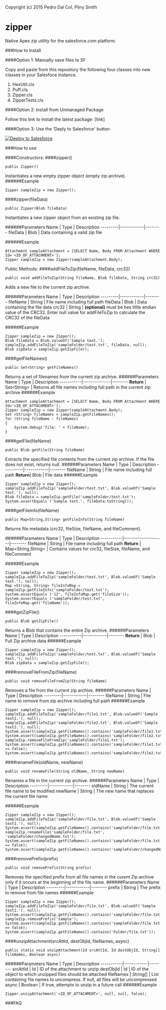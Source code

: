 Copyright (c) 2015 Pedro Dal Col, Pliny Smith
# zipper
Native Apex zip utility for the salesforce.com platform.

###How to install

####Option 1: Manually save files to SF

Copy and paste from this repository the following four classes into new classes in your Salesfoce instance. 

1. HexUtil.cls
2. Puff.cls
3. Zipper.cls
4. ZipperTests.cls 

####Option 2: Install from Unmanaged Package

Follow this link to install the latest package:
[link]

####Option 3: Use the 'Deply to Salesforce' button

<a href="https://githubsfdeploy.herokuapp.com?owner=pdalcol&repo=Zipper">
  <img alt="Deploy to Salesforce"
       src="https://raw.githubusercontent.com/afawcett/githubsfdeploy/master/src/main/webapp/resources/img/deploy.png">
</a>

###How to use

####Constructors:
####zipper()
```Apex
public Zipper()
```
Instantiates a new empty zipper object (empty zip archive).
######Example
```Apex
Zipper sampleZip = new Zipper();
```

####zipper(fileData)
```Apex
public Zipper(Blob fileData)
```
Instantiates a new zipper object from an existing zip file.

######Parameters
Name     | Type       | Description
---------|------------|--------
fileData | Blob       | Data containing a valid zip file

######Example
```Apex
Attachment sampleAttachment = [SELECT Name, Body FROM Attachment WHERE Id='<ID_OF_ATTACHMENT>'];
Zipper sampleZip = new Zipper(sampleAttachment.Body);
```
Public Methods:
####addFileToZip(fileName, fileData, crc32)
```Apex
public void addFileToZip(String fileName, Blob fileData, String crc32)
```
Adds a new file to the current zip archive.

######Parameters
Name     | Type       | Description
---------|------------|--------
fileName | String     | File name including full path
fileData | Blob       |  Data containing the file data
crc32    | String     |  **(optional)**  must be hex little endian value of the CRC32.  Enter null value for addFileToZip to calculate the CRC32 of the fileData

######Example
```Apex
Zipper sampleZip = new Zipper();
Blob fileData = Blob.valueOf('Sample text.');
sampleZip.addFileToZip('sampleFolder/test.txt', fileData, null);
Blob zipData = sampleZip.getZipFile();
```


####getFileNames()
```Apex
public Set<String> getFileNames()
```
Returns a set of filenames from the current zip archive.
######Parameters
Name       | Type         | Description
-----------|--------------|--------
**Return** | Set&lt;String&gt;  | Returns all file names including full path in the current zip archive
######Example
```Apex
Attachment sampleAttachment = [SELECT Name, Body FROM Attachment WHERE Id='<ID_OF_ATTACHMENT>'];
Zipper sampleZip = new Zipper(sampleAttachment.Body);
Set <String> fileNames = sampleZip.getFileNames();
for (String fileName : fileNames)
{
    System.debug('file: ' + fileName);
}
```

####getFile(fileName)
```Apex
public Blob getFile(String fileName)

```
Extracts the specified file contents from the current zip archive.  If the file does not exist, returns null.
######Parameters
Name      | Type       | Description
----------|------------|--------
fileName  | String     |     File name including full path
**Return**| Blob       |     File data
######Example
```Apex
Zipper sampleZip = new Zipper();
sampleZip.addFileToZip('sampleFolder/test.txt', Blob.valueOf('Sample text.'), null);
Blob fileData = sampleZip.getFile('sampleFolder/test.txt');
System.assertEquals ('Sample text.', fileData.toString());
```

####getFileInfo(fileName)
```Apex
public Map<String,String> getFileInfo(String fileName)
```
Returns file metadata (crc32, fileSize, fileName, and fileComment).

######Parameters
Name       |    Type            | Description
-----------|--------------------|--------
fileName   | String             |  File name including full path
**Return** | Map&lt;String,String&gt; |  Contains values for crc32, fileSize, fileName, and fileComment

######Example
```Apex
Zipper sampleZip = new Zipper();
sampleZip.addFileToZip('sampleFolder/test.txt', Blob.valueOf('Sample text.'), null);
Map <String, String> fileInfoMap = sampleZip.getFileInfo('sampleFolder/test.txt');
System.assertEquals ('12', fileInfoMap.get('fileSize'));
System.assertEquals ('sampleFolder/test.txt', fileInfoMap.get('fileName'));
```

####getZipFile()
```Apex
public Blob getZipFile()
```
Returns a Blob that contains the entire Zip archive.
######Parameters
Name       | Type       | Description
-----------|------------|--------
**Return** |      Blob  |  Full Zip archive data
######Example
```Apex
Zipper sampleZip = new Zipper();
sampleZip.addFileToZip('sampleFolder/test.txt', Blob.valueOf('Sample text.'), null);
Blob zipData = sampleZip.getZipFile();
```

####removeFileFromZip(fileName)
```Apex
public void removeFileFromZip(String fileName)
```
Removes a file from the current zip archive.
######Parameters
Name     | Type       | Description
---------|------------|--------
fileName | String     | File name to remove from zip archive including full path
######Example
```Apex
Zipper sampleZip = new Zipper();
sampleZip.addFileToZip('sampleFolder/file1.txt', Blob.valueOf('Sample text1.'), null);
sampleZip.addFileToZip('sampleFolder/file2.txt', Blob.valueOf('Sample text2.'), null);
System.assert(sampleZip.getFileNames().contains('sampleFolder/file1.txt'));
System.assert(sampleZip.getFileNames().contains('sampleFolder/file2.txt'));
sampleZip.removeFileFromZip('sampleFolder/file1.txt');
System.assert(sampleZip.getFileNames().contains('sampleFolder/file1.txt') == false);
System.assert(sampleZip.getFileNames().contains('sampleFolder/file2.txt'));
```


####renameFile(oldName, newName)
```Apex
public void renameFile(String oldName, String newName)
```
Renames a file in the current zip archive.
######Parameters
Name     | Type       | Description
---------|------------|--------
oldName  | String     |  The current file name to be modified
newName  | String     |  The new name that replaces the current file name

######Example
```Apex
Zipper sampleZip = new Zipper();
sampleZip.addFileToZip('sampleFolder/file.txt', Blob.valueOf('Sample text1.'), null);
System.assert(sampleZip.getFileNames().contains('sampleFolder/file.txt'));
sampleZip.renameFile('sampleFolder/file.txt', 'sampleFolder/changedName.txt');
System.assert(sampleZip.getFileNames().contains('sampleFolder/file.txt') == false);
System.assert(sampleZip.getFileNames().contains('sampleFolder/changedName.txt'));
```


####removePrefix(prefix)
```Apex
public void removePrefix(String prefix)

```
Removes the specified prefix from all file names in the curent Zip archive only if it occurs at the beginning of the file name.
######Parameters
Name     | Type       | Description
---------|------------|--------
prefix   |   String   |  The prefix to remove from file names
######Example
```Apex
Zipper sampleZip = new Zipper();
sampleZip.addFileToZip('sampleFolder/file.txt', Blob.valueOf('Sample text1.'), null);
System.assert(sampleZip.getFileNames().contains('sampleFolder/file.txt'));
sampleZip.removePrefix('sample');
System.assert(sampleZip.getFileNames().contains('sampleFolder/file.txt') == false);
System.assert(sampleZip.getFileNames().contains('Folder/file.txt'));
```


####unzipAttachment(srcAttId, destObjId, fileNames, async)
```Apex
public static void unzipAttachment(Id srcAttId, Id destObjId, String[] fileNames, Boolean async)

```
######Parameters
Name       | Type       | Description
-----------|------------|--------
srcAttId   | Id         |  ID of the attachment to unzip 
destObjId  | Id         |  ID of the object to which unzipped files should be attached
fileNames  | String[]   |  List containing file names to uncompress.  If null, all files will be uncompressed
async      | Boolean    |  If true, attempts to unzip in a future call
######Example
```Apex
Zipper.unzipAttachment('<ID_OF_ATTACHMENT>', null, null, false);
```


###FAQ